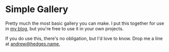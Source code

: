 Simple Gallery
===

Pretty much the most basic gallery you can make. I put this together for use in [my blog](http://andrew.hedges.name/blog/), but you're free to use it in your own projects.

If you do use this, there's no obligation, but I'd love to know. Drop me a line at [andrew@hedges.name](mailto:andrew@hedges.name),